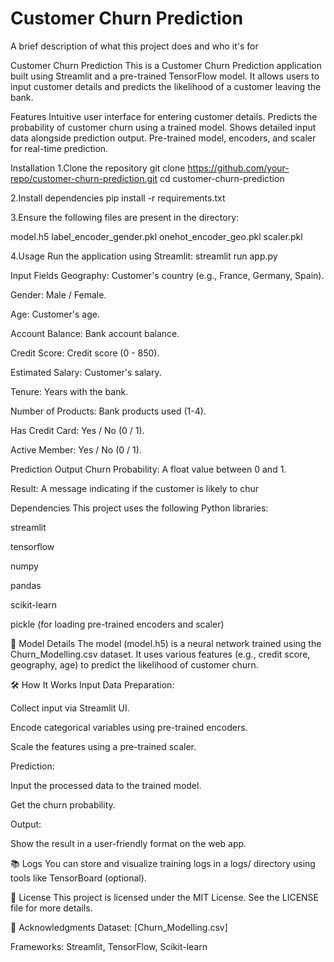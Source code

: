
# Customer Churn Prediction

A brief description of what this project does and who it's for

Customer Churn Prediction
This is a Customer Churn Prediction application built using Streamlit and a pre-trained TensorFlow model. It allows users to input customer details and predicts the likelihood of a customer leaving the bank.

Features
 Intuitive user interface for entering customer details.
 Predicts the probability of customer churn using a trained model.
 Shows detailed input data alongside prediction output.
 Pre-trained model, encoders, and scaler for real-time prediction.




Installation
1.Clone the repository
git clone https://github.com/your-repo/customer-churn-prediction.git
cd customer-churn-prediction

2.Install dependencies
pip install -r requirements.txt


3.Ensure the following files are present in the directory:

model.h5
label_encoder_gender.pkl
onehot_encoder_geo.pkl
scaler.pkl

4.Usage
Run the application using Streamlit:
streamlit run app.py

Input Fields
Geography: Customer's country (e.g., France, Germany, Spain).

Gender: Male / Female.

Age: Customer's age.

Account Balance: Bank account balance.

Credit Score: Credit score (0 - 850).

Estimated Salary: Customer's salary.

Tenure: Years with the bank.

Number of Products: Bank products used (1-4).

Has Credit Card: Yes / No (0 / 1).

Active Member: Yes / No (0 / 1).


Prediction Output
Churn Probability: A float value between 0 and 1.

Result: A message indicating if the customer is likely to chur

Dependencies
This project uses the following Python libraries:

streamlit

tensorflow

numpy

pandas

scikit-learn

pickle (for loading pre-trained encoders and scaler)

🧠 Model Details
The model (model.h5) is a neural network trained using the Churn_Modelling.csv dataset. It uses various features (e.g., credit score, geography, age) to predict the likelihood of customer churn.

🛠 How It Works
Input Data Preparation:

Collect input via Streamlit UI.

Encode categorical variables using pre-trained encoders.

Scale the features using a pre-trained scaler.

Prediction:

Input the processed data to the trained model.

Get the churn probability.

Output:

Show the result in a user-friendly format on the web app.

📚 Logs
You can store and visualize training logs in a logs/ directory using tools like TensorBoard (optional).

📄 License
This project is licensed under the MIT License.
See the LICENSE file for more details.

🙏 Acknowledgments
Dataset: [Churn_Modelling.csv]

Frameworks: Streamlit, TensorFlow, Scikit-learn

